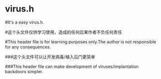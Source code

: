# virus.h

#It's a easy virus.h.

#这个头文件仅供学习使用，造成的任何后果作者不负任何责任

#This header file is for learning purposes only.The author is not responsible for any consequences.

###这个头文件可以让开发病毒/植入后门更简单

###This header file can make development of viruses/implantation backdoors simpler.
